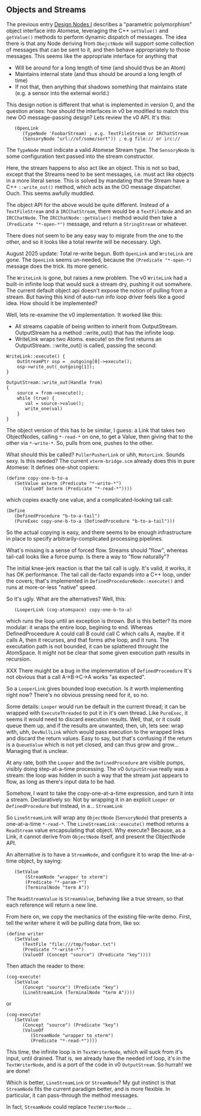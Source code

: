 Objects and Streams
-------------------
The previous entry [Design Nodes I](./DesignNotes-I.md) describes a
"parametric polymorphism" object interface into Atomese, leveraging the
C++ `setValue()` and `getValue()` methods to perform dynamic dispatch
of messages. The idea there is that any Node deriving from `ObejctNode`
will support some collection of messages that can be sent to it, and
then behave appropriately to those messages. This seems like the
appropriate interface for anything that
 * Will be around for a long length of time (and should thus be an Atom)
 * Maintains internal state (and thus should be around a long length of
   time)
 * If not that, then anything that shadows something that maintains state
   (e.g. a sensor into the external world.)

This design notion is different that what is implemented in version 0,
and the question arises: how should the interfaces in v0 be modified to
match this new OO message-passing design?  Lets review the v0 API. It's
this:

```
   (OpenLink
      (TypeNode 'FoobarStream) ; e.g. TextFileStream or IRChatStream
      (SensoryNode "url://of/some/sort")) ; e.g file:// or irc://
```
The `TypeNode` must indicate a valid Atomese Stream type.
The `SensoryNode` is some configuration text passed into the stream
constructor.

Here, the stream happens to also act like an object. This is not so bad,
except that the Streams need to be sent messages, i.e. must act like
objects in a more literal sense. This is solved by mandating that the
Stream have a C++ `::write_out()` method, which acts as the OO message
dispatcher. Ouch. This seems awfully muddled.

The object API for the above would be quite different. Instead of a
`TextFileStream` and a `IRCChatStream`, there would be a `TextFileNode`
and an `IRCChatNode`. The `IRCChatNode::getValue()` method would then
take a `(Predicate "*-open-*")` message, and return a `StringStream`
or whatever.

There does not seem to be any easy way to migrate from the one to the
other, and so it looks like a total rewrite will be necessary. Ugh.

August 2025 update: Total re-write begun. Both `OpenLink` and
`WriteLink` are gone. The `OpenLink` seems un-needed, because the
`(Predicate "*-open-*)` message does the trick. Its more generic.

The `WriteLink` is gone, but raises a new problem. The v0 `WriteLink`
had a built-in infinite loop that would suck a stream dry, pushing it
out somwhere. The current default object api doesn't expose the notion
of pulling from a stream. But having this kind of auto-run info loop
driver feels like a good idea.  How should it be implemented?

Well, lets re-examine the v0 implementation. It worked like this:
 * All streams capable of being written to inherit from OutputStream.
   OutputStream ha a method ::write_out() that has the infinite loop.
 * WriteLink wraps two Atoms. execute! on the first returns an
   OutputStream. ::write_out()  is called, passing the second:
```
WriteLink::execute() {
    OutStreamPtr osp = _outgoing[0]->execute();
    osp->write_out(_outgoing[1]);
}

OutputStream::write_out(Handle from)
{
    source = from->execute();
    while (true) {
       val = source->value();
       write_one(val)
    }
}
```

The object version of this has to be similar, I guess: a Link that
takes two ObjectNodes, calling `*-read-*` on one, to get a Value,
then giving that to the other via `*-write-*`. So, pulls from one,
pushes to the other.

What should this be called? `PullerPusherLink` or uhh, `MotorLink`.
Sounds sexy. Is this needed? The current `xterm-bridge.scm` already
does this in pure Atomese:  It defines one-shot copiers:
```
(define copy-one-b-to-a
   (SetValue axterm (Predicate "*-write-*")
      (ValueOf bxterm (Predicate "*-read-*"))))
```
which copies exactly one value, and a complicated-looking tail call:
```
(Define
   (DefinedProcedure "b-to-a-tail")
   (PureExec copy-one-b-to-a (DefinedProcedure "b-to-a-tail")))
```
So the actual copying is easy, and there seems to be enough
infrastructure in place to specify arbitrarily-complicated processing
pipelines.

What's missing is a sense of forced flow. Streams should "flow",
whereas tail-call looks like a force pump. Is there a way to "flow
naturally"?

The initial knee-jerk reaction is that the tail call is ugly. It's
valid, it works, it has OK performance. The tail call de-facto
expands into a C++ loop, under the covers; that's implemented in
`DefinedProcedureNode::execute()` and runs at more-or-less "native"
speed.

So it's ugly. What are the alternatives? Well, this:
```
   (LooperLink (cog-atomspace) copy-one-b-to-a)
```
which runs the loop until an exception is thrown. But is this better?
Its more modular: it wraps the entire loop, begining to end. Whereas
DefinedProceedure A could call B could call C which calls A, maybe.
If it calls A, then it recurses, and that forms athe loop, and it runs.
The executation path is not bounded, it can be splattered throught the
AtomSpace. It might not be clear that some given execution path results
in recursion.

XXX There muight be a bug in the implementation of `DefinedProceedure`
It's not obvious that a call A->B->C->A works "as expected".

So a `LooperLink` gives bounded loop execution. Is it worth implementing
right now? There's no obvious pressing need for it, so no.

Some details: `Looper` would run be default in the current thread; it
can be wrapped with `ExecuteThreaded` to put it in it's own thread.
Like `PureExec`, it seems it would need to discard execution results.
Well, that, or it could queue them up, and if the results are unwanted,
then, uh, lets see: wrap with, uhh, `DevNullLink` which would pass
execution to the wrapped links and discard the return values. Easy to
say, but that's confusing if the return is a `QueueValue` which is not
yet closed, and can thus grow and grow... Managing that is unclear.

At any rate, both the `Looper` and the `DefinedProcedure` are visible
pumps, visibly doing step-at-a-time processing. The v0 `OutputStream`
really was a stream: the loop was hidden in such a way that the stream
just appears to flow, as long as there's input data to be had.

Somehow, I want to take the copy-one-at-a-time expression, and turn
it into a stream. Declaratively so: Not by wrapping it in an explicit
`Looper` or `DefinedProcedure` but instead, in a... `StreamLink`

So `LineStreamLink` will wrap any `ObjectNode` (`SensoryNode`) that
presents a one-at-a-time `*-read-*`. The `LineStreamLink::execute()`
method returns a `ReadStream` value encapsulating that object.
Why execute? Because, as a Link, it cannot derive from `ObjectNode`
itself, and present the ObjectNode API.

An alternative is to have a `StreamNode`, and configure it to wrap
the line-at-a-time object, by saying:
```
   (SetValue
       (StreamNode "wrapper to xterm")
       (Predicate "*-param-*")
       (TerminalNode "term A"))
```

The `ReadStreamValue` is `StreamValue`, behaving like a true stream,
so that each reference will return a new line.

From here on, we copy the mechanics of the existing file-write demo.
First, tell the writer where it will be pulling data from, like so:
```
(define writer
   (SetValue
      (TextFile "file:///tmp/foobar.txt")
      (Predicate "*-write-*")
      (ValueOf (Concept "source") (Predicate "key"))))
```
Then attach the reader to there:
```
(cog-execute!
   (SetValue
      (Concept "source") (Predicate "key")
      (LineStreamLink (TerminalNode "term A"))))
```
or
```
(cog-execute!
   (SetValue
      (Concept "source") (Predicate "key")
      (ValueOf
         (StreamNode "wrapper to xterm")
         (Predicate "*-read-*"))))
```
This time, the infinite loop is in `TextWriterNode`, which will suck
from it's input, until drained. That is, we already have the needed inf
loop, it's in the `TextWriterNode`, and is a port of the code in v0
`OutputStream`. So hurrah! we are done!

Which is better, `LineStreamLink` or `StreamNode`? My gut instinct is
that `StreamNode` fits the current paradigm better, and is more
flexible. In particular, it can pass-through the method messages.

In fact, `StreamNode` could replace `TextWriterNode` ...

